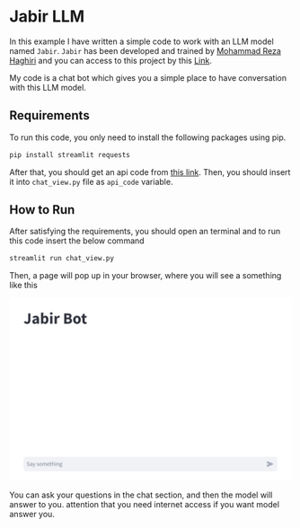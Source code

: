 # Jabir LLM

In this example I have written a simple code to work with an LLM model named `Jabir`. `Jabir` has been developed and trained by [Mohammad Reza Haghiri](https://haghiri75.com/en/) and you can access to this project by this [Link](https://jabirproject.org/).

My code is a chat bot which gives you a simple place to have conversation with this LLM model. 

## Requirements
To run this code, you only need to install the following packages using pip.
```bash
pip install streamlit requests
```
After that, you should get an api code from [this link](https://jabirproject.org/#api). Then, you should insert it into `chat_view.py` file as `api_code` variable. 

## How to Run

After satisfying the requirements, you should open an terminal and to run this code insert the below command
```bash
streamlit run chat_view.py
```

Then, a page will pop up in your browser, where you will see a something like this

![application first page](image.png) 

You can ask your questions in the chat section, and then the model will answer to you. attention that you need internet access if you want model answer you.